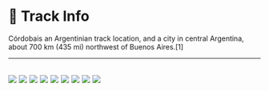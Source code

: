 # 🏁 Track Info

Córdobais an Argentinian track location, and a city in central Argentina, about 700 km (435 mi) northwest of Buenos Aires.[1]

---
![](image_1.jpg)
![](image_2.jpg)
![](image_3.jpg)
![](image_4.jpg)
![](image_5.jpg)
![](image_6.jpg)
![](image_7.jpg)
![](image_8.jpg)
![](image_9.jpg)
---

